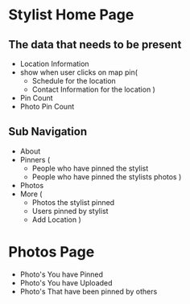 # Stylist Home Page

## The data that needs to be present
- Location Information
- show when user clicks on map pin(
  - Schedule for the location
  - Contact Information for the location
  )
- Pin Count
- Photo Pin Count

## Sub Navigation
- About
- Pinners (
  - People who have pinned the stylist
  - People who have pinned the stylists photos
)
- Photos
- More (
  - Photos the stylist pinned
  - Users pinned by stylist
  - Add Location
)

# Photos Page
- Photo's You have Pinned
- Photo's You have Uploaded
- Photo's That have been pinned by others
